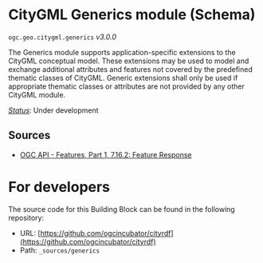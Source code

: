 
# CityGML Generics module (Schema)

`ogc.geo.citygml.generics` *v3.0.0*

The Generics module supports application-specific extensions to the CityGML conceptual model. These extensions may be used to model and exchange additional attributes and features not covered by the predefined thematic classes of CityGML. Generic extensions shall only be used if appropriate thematic classes or attributes are not provided by any other CityGML module.

[*Status*](http://www.opengis.net/def/status): Under development

## Sources

* [OGC API - Features, Part 1, 7.16.2: Feature Response](https://docs.ogc.org/is/17-069r3/17-069r3.html#_response_7)

# For developers

The source code for this Building Block can be found in the following repository:

* URL: [https://github.com/ogcincubator/cityrdf](https://github.com/ogcincubator/cityrdf)
* Path: `_sources/generics`

